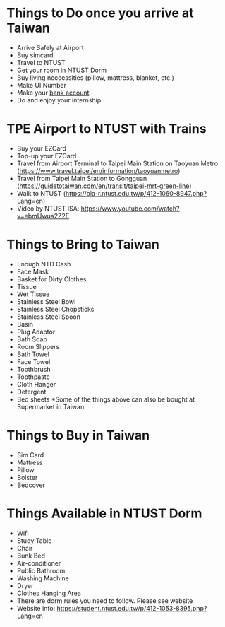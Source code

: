 # Things to Do once you arrive at Taiwan

- Arrive Safely at Airport
- Buy simcard
- Travel to NTUST
- Get your room in NTUST Dorm
- Buy living neccessities (pillow, mattress, blanket, etc.)
- Make UI Number
- Make your [bank account](https://www.post.gov.tw/post/internet/U_english2/index.jsp?ID=3515010102)
- Do and enjoy your internship

# TPE Airport to NTUST with Trains

- Buy your EZCard  
- Top-up your EZCard
- Travel from Airport Terminal to Taipei Main Station on Taoyuan Metro (https://www.travel.taipei/en/information/taoyuanmetro)
- Travel from Taipei Main Station to Gongguan (https://guidetotaiwan.com/en/transit/taipei-mrt-green-line)
- Walk to NTUST (https://oia-r.ntust.edu.tw/p/412-1060-8947.php?Lang=en)
- Video by NTUST ISA: https://www.youtube.com/watch?v=ebmUwua2Z2E

# Things to Bring to Taiwan
- Enough NTD Cash 
- Face Mask
- Basket for Dirty Clothes
- Tissue
- Wet Tissue
- Stainless Steel Bowl
- Stainless Steel Chopsticks
- Stainless Steel Spoon
- Basin
- Plug Adaptor
- Bath Soap
- Room Slippers
- Bath Towel
- Face Towel
- Toothbrush
- Toothpaste
- Cloth Hanger
- Detergent
- Bed sheets
*Some of the things above can also be bought at Supermarket in Taiwan

# Things to Buy in Taiwan
- Sim Card
- Mattress
- Pillow
- Bolster
- Bedcover
  

# Things Available in NTUST Dorm
- Wifi
- Study Table
- Chair
- Bunk Bed
- Air-conditioner
- Public Bathroom
- Washing Machine
- Dryer
- Clothes Hanging Area
- There are dorm rules you need to follow. Please see website
- Website info: https://student.ntust.edu.tw/p/412-1053-8395.php?Lang=en
